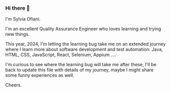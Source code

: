 ### Hi there 👋

I'm Sylvia Ofiani.

I'm an excellent Quality Assurance Engineer who loves learning and trying new things.

This year, 2024, I'm letting the learning bug take me on an extended journey where I learn more about software development and test automation: Java, HTML, CSS, JavaScript, React, Selenium, Appium ....

I'm curious to see where the learning bug will take me after these, I'll be back to update this file with details of my journey, maybe I might share some funny experiences as well.

Cheers.
